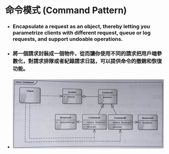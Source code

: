 命令模式 (Command Pattern)
=====
* ### Encapsulate a request as an object, thereby letting you parametrize clients with different request, queue or log requests, and support undoable operations.
* ### 將一個請求封裝成一個物件，從而讓你使用不同的請求把用戶端參數化，對請求排隊或者紀錄請求日誌，可以提供命令的撤銷和恢復功能。
* ### ![iamge](https://raw.githubusercontent.com/GitHub-WeiChiang/main/master/DesignPatterns/Python/%E5%91%BD%E4%BB%A4%E6%A8%A1%E5%BC%8F%20(Command%20Pattern)/%E5%91%BD%E4%BB%A4%E6%A8%A1%E5%BC%8F%E7%9A%84%E9%A1%9E%E5%88%A5%E5%9C%96.jpg)
